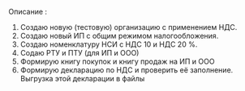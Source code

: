 
Описание : 

1. Создаю новую (тестовую) организацию с применением НДС. 
2. Создаю новый ИП с общим режимом налогообложения. 
3. Создаю номенклатуру НСИ с НДС 10 и НДС 20 %. 
4. Содаю РТУ и ПТУ (для ИП и ООО)
5. Формирую книгу покупок и книгу продаж на ИП и ООО
6. Формирую декларацию по НДС и проверить её заполнение. Выгрузка этой декларации в файлы




